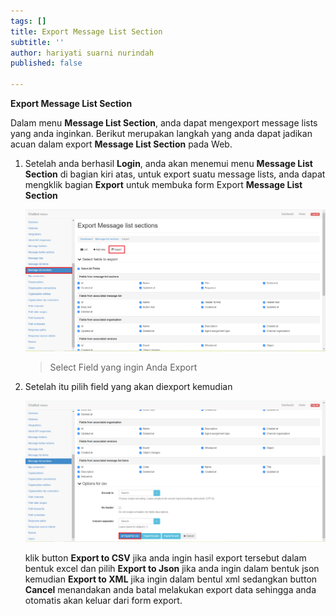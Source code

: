 ```yaml
---
tags: []
title: Export Message List Section
subtitle: ''
author: hariyati suarni nurindah
published: false

---
```

**Export Message List Section**

Dalam menu **Message List Section**, anda dapat mengexport message lists yang anda inginkan. Berikut merupakan langkah yang anda dapat jadikan acuan dalam export **Message List Section** pada Web.

1. Setelah anda berhasil **Login**, anda akan menemui menu **Message List Section** di bagian kiri atas, untuk export suatu message lists, anda dapat mengklik bagian **Export** untuk membuka form Export **Message List Section**

   ![](/uploads/messagelistsection3.PNG)

   > Select Field yang ingin Anda Export
2. Setelah itu pilih field yang akan diexport kemudian

   ![](/uploads/messagelistsection4.PNG)

   klik button **Export to CSV** jika anda ingin hasil export tersebut dalam bentuk excel dan pilih **Export to Json** jika anda ingin dalam bentuk json kemudian **Export to XML** jika ingin dalam bentul xml sedangkan button **Cancel** menandakan anda batal melakukan export data sehingga anda otomatis akan keluar dari form export.